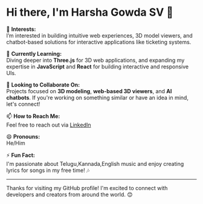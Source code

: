 # Hi there, I'm Harsha Gowda SV 👋

👀 **Interests:**  
I’m interested in building intuitive web experiences, 3D model viewers, and chatbot-based solutions for interactive applications like ticketing systems.

🌱 **Currently Learning:**  
Diving deeper into **Three.js** for 3D web applications, and expanding my expertise in **JavaScript** and **React** for building interactive and responsive UIs.

💞️ **Looking to Collaborate On:**  
Projects focused on **3D modeling**, **web-based 3D viewers**, and **AI chatbots**. If you're working on something similar or have an idea in mind, let's connect!

📫 **How to Reach Me:**  
Feel free to reach out via [LinkedIn](www.linkedin.com/in/harsha-gowda-sv-9a3548285) 

😄 **Pronouns:**  
He/Him

⚡ **Fun Fact:**  
I'm passionate about Telugu,Kannada,English music and enjoy creating lyrics for songs in my free time! 🎶

---

Thanks for visiting my GitHub profile! I'm excited to connect with developers and creators from around the world. 😊

